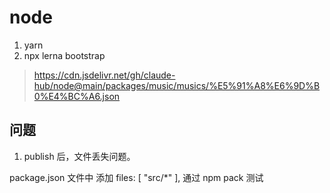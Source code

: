 # node


1. yarn 
2. npx lerna bootstrap  

> https://cdn.jsdelivr.net/gh/claude-hub/node@main/packages/music/musics/%E5%91%A8%E6%9D%B0%E4%BC%A6.json


## 问题

1. publish 后，文件丢失问题。

package.json 文件中 添加 files: [ "src/*" ], 通过 npm pack 测试
